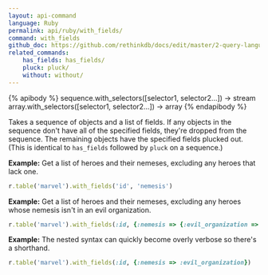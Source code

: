 ```yaml
---
layout: api-command 
language: Ruby
permalink: api/ruby/with_fields/
command: with_fields 
github_doc: https://github.com/rethinkdb/docs/edit/master/2-query-language/api/ruby/transformations/with_fields.md
related_commands:
    has_fields: has_fields/
    pluck: pluck/
    without: without/
---
```


{% apibody %}
sequence.with_selectors([selector1, selector2...]) &rarr; stream
array.with_selectors([selector1, selector2...]) &rarr; array
{% endapibody %}

Takes a sequence of objects and a list of fields. If any objects in the sequence don't
have all of the specified fields, they're dropped from the sequence. The remaining
objects have the specified fields plucked out. (This is identical to `has_fields`
followed by `pluck` on a sequence.)

__Example:__ Get a list of heroes and their nemeses, excluding any heroes that lack one.

```rb
r.table('marvel').with_fields('id', 'nemesis')
```

__Example:__ Get a list of heroes and their nemeses, excluding any heroes whose nemesis
isn't in an evil organization.

```rb
r.table('marvel').with_fields(:id, {:nemesis => {:evil_organization => true}})
```


__Example:__ The nested syntax can quickly become overly verbose so there's a shorthand.

```rb
r.table('marvel').with_fields(:id, {:nemesis => :evil_organization})
```

